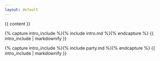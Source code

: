```yaml
---
layout: default
---
```


<div class="home">

  {{ content }}
  
  {% capture intro_include %}{% include intro.md %}{% endcapture %}
  {{ intro_include | markdownify }}
  
  {% capture intro_include %}{% include party.md %}{% endcapture %}
  {{ intro_include | markdownify }}

</div>

